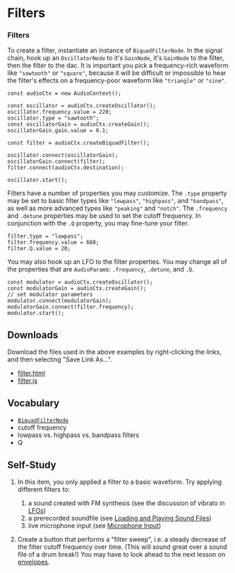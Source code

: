 # Filters

### Filters

To create a filter, instantiate an instance of `BiquadFilterNode`.  In the
signal chain, hook up an `OscillatorNode` to it's `GainNode`, it's `GainNode`
to the filter, then the filter to the dac.  It is important you pick a
frequency-rich waveform like `"sawtooth"` or `"square"`, because it will be
difficult or impossible to hear the filter's effects on a frequency-poor
waveform like `"triangle"` or `"sine"`.

	const audioCtx = new AudioContext();

	const oscillator = audioCtx.createOscillator();
	oscillator.frequency.value = 220;
	oscillator.type = "sawtooth";
	const oscillatorGain = audioCtx.createGain();
	oscillatorGain.gain.value = 0.1;

	const filter = audioCtx.createBiquadFilter();

	oscillator.connect(oscillatorGain);
	oscillatorGain.connect(filter);
	filter.connect(audioCtx.destination);

	oscillator.start();


Filters have a number of properties you may customize.  The `.type` property
may be set to basic filter types like `"lowpass"`, `"highpass"`, and
`"bandpass"`, as well as more advanced types like `"peaking"` and `"notch"`.
The `.frequency` and `.detune` properties may be used to set the cutoff
frequency.  In conjunction with the `.Q` property, you may fine-tune your
filter.

	filter.type = "lowpass";
	filter.frequency.value = 660;
	filter.Q.value = 20;

You may also hook up an LFO to the filter properties.  You may change all of
the properties that are `AudioParam`s: `.frequency`, `.detune`, and `.Q`.

	const modulator = audioCtx.createOscillator();
	const modulatorGain = audioCtx.createGain();
	// set modulator parameters
	modulator.connect(modulatorGain);
	modulatorGain.connect(filter.frequency);
	modulator.start();


## Downloads

Download the files used in the above examples by right-clicking the links, and
then selecting "Save Link As...".

* [filter.html](filter.html)
* [filter.js](filter.js)


## Vocabulary

- [`BiquadFilterNode`](https://developer.mozilla.org/en-US/docs/Web/API/BiquadFilterNode)
- cutoff frequency
- lowpass vs. highpass vs. bandpass filters
- Q


## Self-Study

1. In this item, you only applied a filter to a basic waveform.  Try applying
   different filters to:

	1. a sound created with FM synthesis (see the discussion of vibrato in [LFOs](2.lfos.html))
	2. a prerecorded soundfile (see [Loading and Playing Sound Files](../sample-playback-with-web-audio-api/1.loading-and-playing-sound-files.html))
	3. live microphone input (see [Microphone Input](TODO))

2. Create a button that performs a "filter sweep", i.e. a steady decrease of
   the filter cutoff frequency over time.  (This will sound great over a sound
   file of a drum break!)  You may have to look ahead to the next lesson on
   [envelopes](4.envelopes.html).
